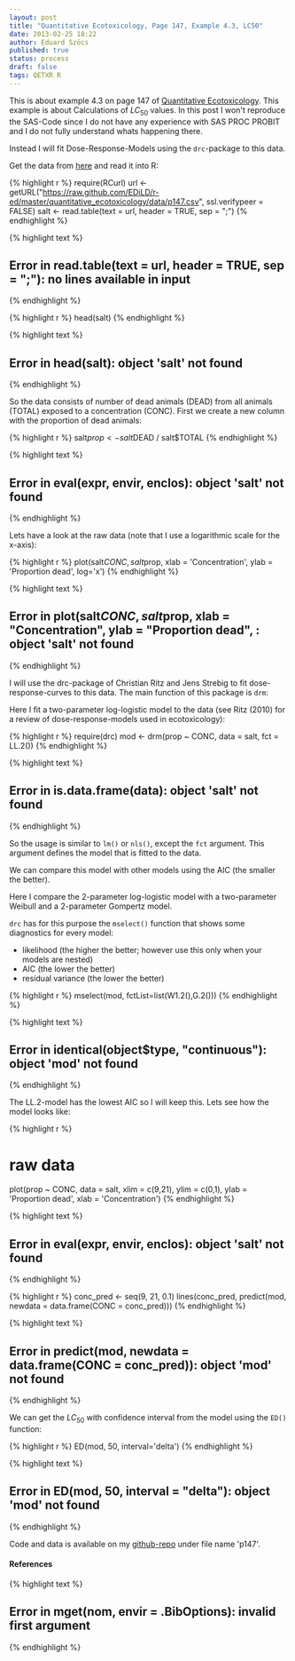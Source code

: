 ```yaml
---
layout: post
title: "Quantitative Ecotoxicology, Page 147, Example 4.3, LC50"
date: 2013-02-25 18:22
author: Eduard Szöcs
published: true
status: process
draft: false
tags: QETXR R
---
```




This is about example 4.3 on page 147 of [Quantitative Ecotoxicology](http://www.crcpress.com/product/isbn/9781439835647). This example is about Calculations of $LC_{50}$ values. 
In this post I won't reproduce the SAS-Code since I do not have any experience with SAS PROC PROBIT and I do not fully understand whats happening there.

Instead I will fit Dose-Response-Models using the `drc`-package to this data.


Get the data from [here](https://raw.github.com/EDiLD/r-ed/master/quantitative_ecotoxicology/data/p147.csv) and read it into R:


{% highlight r %}
require(RCurl)
url <- getURL("https://raw.github.com/EDiLD/r-ed/master/quantitative_ecotoxicology/data/p147.csv",
ssl.verifypeer = FALSE)
salt <- read.table(text = url, header = TRUE, sep = ";")
{% endhighlight %}



{% highlight text %}
## Error in read.table(text = url, header = TRUE, sep = ";"): no lines available in input
{% endhighlight %}

{% highlight r %}
head(salt)
{% endhighlight %}



{% highlight text %}
## Error in head(salt): object 'salt' not found
{% endhighlight %}

So the data consists of number of dead animals (DEAD) from all animals (TOTAL) exposed to a concentration (CONC).
First we create a new column with the proportion of dead animals:


{% highlight r %}
salt$prop <- salt$DEAD / salt$TOTAL
{% endhighlight %}



{% highlight text %}
## Error in eval(expr, envir, enclos): object 'salt' not found
{% endhighlight %}

Lets have a look at the raw data (note that I use a logarithmic scale for the x-axis):

{% highlight r %}
plot(salt$CONC, salt$prop, xlab = 'Concentration', ylab = 'Proportion dead', log='x')
{% endhighlight %}



{% highlight text %}
## Error in plot(salt$CONC, salt$prop, xlab = "Concentration", ylab = "Proportion dead", : object 'salt' not found
{% endhighlight %}


I will use the drc-package of Christian Ritz and Jens Strebig to fit dose-response-curves to this data. The main function of this package is `drm`:


Here I fit a two-parameter log-logistic model to the data (see Ritz (2010) for a review of dose-response-models used in ecotoxicology):

{% highlight r %}
require(drc)
mod <- drm(prop ~ CONC, data = salt, fct =  LL.2())
{% endhighlight %}



{% highlight text %}
## Error in is.data.frame(data): object 'salt' not found
{% endhighlight %}

So the usage is similar to `lm()` or `nls()`, except the `fct` argument. This argument defines the model that is fitted to the data.

We can compare this model with other models using the AIC (the smaller the better). 

Here I compare the 2-parameter log-logistic model with a two-parameter Weibull and a 2-parameter Gompertz model. 

`drc` has for this purpose the `mselect()` function that shows some diagnostics for every model:

* likelihood (the higher the better; however use this only when your models are nested)
* AIC (the lower the better)
* residual variance (the lower the better)


{% highlight r %}
mselect(mod, fctList=list(W1.2(),G.2()))
{% endhighlight %}



{% highlight text %}
## Error in identical(object$type, "continuous"): object 'mod' not found
{% endhighlight %}

The LL.2-model has the lowest AIC so I will keep this. 
Lets see how the model looks like:

{% highlight r %}
# raw data
plot(prop ~ CONC, data = salt, xlim = c(9,21), ylim = c(0,1), ylab = 'Proportion dead', xlab = 'Concentration')
{% endhighlight %}



{% highlight text %}
## Error in eval(expr, envir, enclos): object 'salt' not found
{% endhighlight %}



{% highlight r %}
conc_pred <- seq(9, 21, 0.1)
lines(conc_pred, predict(mod, newdata = data.frame(CONC = conc_pred)))
{% endhighlight %}



{% highlight text %}
## Error in predict(mod, newdata = data.frame(CONC = conc_pred)): object 'mod' not found
{% endhighlight %}

We can get the $LC_{50}$ with confidence interval from the model using the `ED()` function:

{% highlight r %}
ED(mod, 50, interval='delta')
{% endhighlight %}



{% highlight text %}
## Error in ED(mod, 50, interval = "delta"): object 'mod' not found
{% endhighlight %}

Code and data is available on my [github-repo](https://github.com/EDiLD/r-ed/tree/master/quantitative_ecotoxicology) under file name 'p147'.

#### References


{% highlight text %}
## Error in mget(nom, envir = .BibOptions): invalid first argument
{% endhighlight %}


